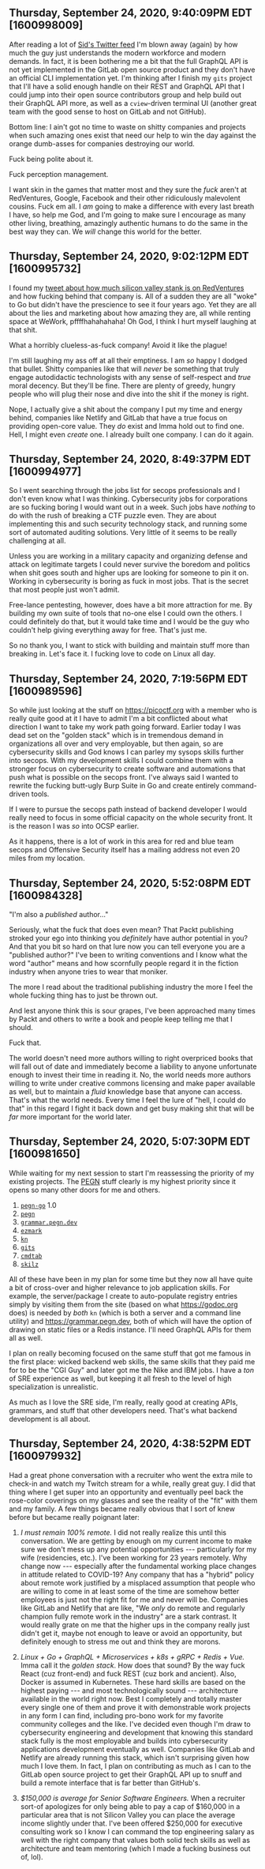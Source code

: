 ## Thursday, September 24, 2020, 9:40:09PM EDT [1600998009]

After reading a lot of [Sid's Twitter feed](https://twitter.com/sytses)
I'm blown away (again) by how much the guy just understands the modern
workforce and modern demands. In fact, it is been bothering me a bit
that the full GraphQL API is not yet implemented in the GitLab open
source product and they don't have an official CLI implementation yet.
I'm thinking after I finish my `gits` project that I'll have a solid
enough handle on their REST and GraphQL API that I could jump into their
open source contributors group and help build out their GraphQL API
more, as well as a `cview`-driven terminal UI (another great team with
the good sense to host on GitLab and not GitHub).

Bottom line: I ain't got no time to waste on shitty companies and
projects when such amazing ones exist that need our help to win the day
against the orange dumb-asses for companies destroying our world.

Fuck being polite about it.

Fuck perception management.

I want skin in the games that matter most and they sure the *fuck*
aren't at RedVentures, Google, Facebook and their other ridiculously
malevolent cousins. Fuck em all. I *am* going to make a difference with
every last breath I have, so help me God, and I'm going to make sure I
encourage as many other living, breathing, amazingly authentic humans to
do the same in the best way they can. We *will* change this world for
the better.

## Thursday, September 24, 2020, 9:02:12PM EDT [1600995732]

I found my [tweet about how much silicon valley stank is on
RedVentures](https://twitter.com/rwxrob/status/1194668719928160258) and
how fucking behind that company is. All of a sudden they are all "woke"
to Go but didn't have the prescience to see it four years ago. Yet they
are all about the lies and marketing about how amazing they are, all
while renting space at WeWork, pffffhahahahaha! Oh God, I think I hurt
myself laughing at that shit.

What a horribly clueless-as-fuck company! Avoid it like the plague!

I'm still laughing my ass off at all their emptiness. I am *so* happy I
dodged that bullet. Shitty companies like that will *never* be something
that truly engage autodidactic technologists with any sense of
self-respect and *true* moral decency. But they'll be fine. There are
plenty of greedy, hungry people who will plug their nose and dive into
the shit if the money is right.

Nope, I actually give a shit about the company I put my time and energy
behind, companies like Netlify and GitLab that have a true focus on
providing open-core value. They *do* exist and Imma hold out to find
one. Hell, I might even *create* one. I already built one company. I can
do it again.

## Thursday, September 24, 2020, 8:49:37PM EDT [1600994977]

So I went searching through the jobs list for secops professionals and I
don't even know what I was thinking. Cybersecurity jobs for corporations
are so fucking boring I would want out in a week. Such jobs have
*nothing* to do with the rush of breaking a CTF puzzle even. They are
about implementing this and such security technology stack, and running
some sort of automated auditing solutions. Very little of it seems to be
really challenging at all. 

Unless you are working in a military capacity and organizing defense and
attack on legitimate targets I could never survive the boredom and
politics when shit goes south and higher ups are looking for someone to
pin it on. Working in cybersecurity is boring as fuck in most jobs. That
is the secret that most people just won't admit.

Free-lance pentesting, however, does have a bit more attraction for me.
By building my own suite of tools that no-one else I could own the
others. I could definitely do that, but it would take time and I would
be the guy who couldn't help giving everything away for free. That's
just me.

So no thank you, I want to stick with building and maintain stuff more
than breaking in. Let's face it. I fucking love to code on Linux all
day.

## Thursday, September 24, 2020, 7:19:56PM EDT [1600989596]

So while just looking at the stuff on <https://picoctf.org> with a
member who is really quite good at it I have to admit I'm a bit
conflicted about what direction I want to take my work path going
forward. Earlier today I was dead set on the "golden stack" which is in
tremendous demand in organizations all over and very employable, but
then again, so are cybersecurity skills and God knows I can parley my
sysops skills further into secops. With my development skills I could
combine them with a stronger focus on cybersecurity to create software
and automations that push what is possible on the secops front. I've
always said I wanted to rewrite the fucking butt-ugly Burp Suite in Go
and create entirely command-driven tools.

If I were to pursue the secops path instead of backend developer I would
really need to focus in some official capacity on the whole security
front. It is the reason I was *so* into OCSP earlier. 

As it happens, there is a lot of work in this area for red and blue team
secops and Offensive Security itself has a mailing address not even 20
miles from my location.

## Thursday, September 24, 2020, 5:52:08PM EDT [1600984328]

"I'm also a *published* author..." 

Seriously, what the fuck that does even mean? That Packt publishing
stroked your ego into thinking you *definitely* have author potential in
you? And that you bit so hard on that lure now you can tell everyone you
are a "published author?"  I've been to writing conventions and I know
what the word "author" means and how scornfully people regard it in the
fiction industry when anyone tries to wear that moniker.

The more I read about the traditional publishing industry the more I
feel the whole fucking thing has to just be thrown out.

And lest anyone think this is sour grapes, I've been approached many
times by Packt and others to write a book and people keep telling me
that I should.

Fuck that.

The world doesn't need more authors willing to right overpriced books
that will fall out of date and immediately become a liability to anyone
unfortunate enough to invest their time in reading it. No, the world
needs more authors willing to write under creative commons licensing and
make paper available as well, but to maintain a *fluid* knowledge base
that anyone can access. That's what the world needs. Every time I feel
the lure of "hell, I could do that" in this regard I fight it back down
and get busy making shit that will be *far* more important for the world
later.

## Thursday, September 24, 2020, 5:07:30PM EDT [1600981650]

While waiting for my next session to start I'm reassessing the priority
of my existing projects. The [PEGN](https://pegn.dev) stuff clearly is
my highest priority since it opens so many other doors for me and
others.

1. [`pegn-go`](https://gitlab.com/pegn/pegn-go) 1.0
1. [`pegn`](https://gitlab.com/pegn/pegn)
1. [`grammar.pegn.dev`](https://pegn.dev)
1. [`ezmark`](https://gitlab.com/rwxrob/ezmark)
1. [`kn`](https://gitlab.com/rwxrob/kn)
1. [`gits`](https://gitlab.com/rwxrob/gits)
1. [`cmdtab`](https://gitlab.com/rwxrob/cmdtab)
1. [`skilz`](https://gitlab.com/rwxrob/skilz)

All of these have been in my plan for some time but they now all have
quite a bit of cross-over and higher relevance to job application
skills. For example, the server/package I create to auto-populate
registry entries simply by visiting them from the site (based on what
<https://godoc.org> does) is needed by *both* `kn` (which is both a
server and a command line utility) and <https://grammar.pegn.dev>, both
of which will have the option of drawing on static files or a Redis
instance. I'll need GraphQL APIs for them all as well.

I plan on really becoming focused on the same stuff that got me famous
in the first place: wicked backend web skills, the same skills that they
paid me for to be the "CGI Guy" and later got me the Nike and IBM jobs.
I have a *ton* of SRE experience as well, but keeping it all fresh to
the level of high specialization is unrealistic.

As much as I love the SRE side, I'm really, really good at creating
APIs, grammars, and stuff that other developers need. That's what
backend development is all about.

## Thursday, September 24, 2020, 4:38:52PM EDT [1600979932]

Had a great phone conversation with a recruiter who went the extra mile
to check-in and watch my Twitch stream for a while, really great guy. I
did that thing where I get super into an opportunity and eventually peel
back the rose-color coverings on my glasses and see the reality of the
"fit" with them and my family. A few things became really obvious that I
sort of knew before but became really poignant later:

1. *I must remain 100% remote.* I did not really realize this until this
   conversation. We are getting by enough on my current income to make
   sure we don't mess up any potential opportunities --- particularly
   for my wife (residencies, etc.). I've been working for 23 years
   remotely. Why change now --- especially after the fundamental working
   place changes in attitude related to COVID-19? Any company that has a
   "hybrid" policy about remote work justified by a misplaced assumption
   that people who are willing to come in at least some of the time are
   somehow better employees is just not the right fit for me and never
   will be. Companies like GitLab and Netlify that are like, "We *only*
   do remote and regularly champion fully remote work in the industry"
   are a stark contrast. It would really grate on me that the higher ups
   in the company really just didn't get it, maybe not enough to leave
   or avoid an opportunity, but definitely enough to stress me out and
   think they are morons.

1. *Linux + Go + GraphQL + Microservices + k8s + gRPC + Redis + Vue.*
   Imma call it the *golden stack*. How does that sound? By the way fuck
   React (cuz front-end) and fuck REST (cuz bork and ancient). Also,
   Docker is assumed in Kubernetes. These hard skills are based on the
   highest paying --- and most technologically sound --- architecture
   available in the world right now. Best I completely and totally
   master every single one of them and prove it with demonstrable work
   projects in any form I can find, including pro-bono work for my
   favorite community colleges and the like. I've decided even though
   I'm draw to cybersecurity engineering and development that knowing
   this standard stack fully is the most employable and builds into
   cybersecurity applications development eventually as well. Companies
   like GitLab and Netlify are already running this stack, which isn't
   surprising given how much I love them. In fact, I plan on
   contributing as much as I can to the GitLab open source project to
   get their GraphQL API up to snuff and build a remote interface that
   is far better than GitHub's.

1. *\$150,000 is average for Senior Software Engineers.* When a
   recruiter sort-of apologizes for only being able to pay a cap of
   \$160,000 in a particular area that is not Silicon Valley you can
   place the average income slightly under that. I've been offered
   \$250,000 for executive consulting work so I know I can command the
   top engineering salary as well with the right company that values
   both solid tech skills as well as architecture and team mentoring
   (which I made a fucking business out of, lol).

